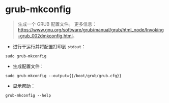 # grub-mkconfig

> 生成一个 GRUB 配置文件。
> 更多信息：<https://www.gnu.org/software/grub/manual/grub/html_node/Invoking-grub_002dmkconfig.html>。

- 进行干运行并将配置打印到 `stdout`：

`sudo grub-mkconfig`

- 生成配置文件：

`sudo grub-mkconfig --output={{/boot/grub/grub.cfg}}`

- 显示帮助：

`grub-mkconfig --help`